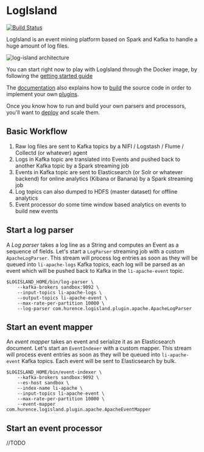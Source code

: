 LogIsland
==========

[![Build
Status](https://travis-ci.org/Hurence/log-island.svg?branch=master)](https://travis-ci.org/Hurence/log-island)

LogIsland is an event mining platform based on Spark and Kafka to handle a huge amount of log files.

![log-island architecture](http://hurence.github.io/log-island//public/LogIsland-architecture.png)

You can start right now to play with LogIsland through the Docker image, by following the [getting started guide](http://hurence.github.io/log-island/getting-started/)

The [documentation](http://hurence.github.io/log-island/) also explains how to [build]((http://hurence.github.io/log-island/build)) the source code in order to implement your own [plugins](http://hurence.github.io/log-island/plugins/).

Once you know how to run and build your own parsers and processors, you'll want to [deploy](http://hurence.github.io/log-island/deploy/) and scale them.



## Basic Workflow

1. Raw log files are sent to Kafka topics by a NIFI / Logstash / Flume / Collectd (or whatever) agent 
3. Logs in Kafka topic are translated into Events and pushed back to another Kafka topic by a Spark streaming job
3. Events in Kafka topic are sent to Elasticsearch (or Solr or whatever backend) for online analytics (Kibana or Banana) by a Spark streaming job
4. Log topics can also dumped to HDFS (master dataset) for offline analytics
5. Event processor do some time window based analytics on events to build new events



    

## Start a log parser 

A *Log parser* takes a log line as a String and computes an Event as a sequence of fields. 
Let's start a `LogParser` streaming job with a custom `ApacheLogParser`. 
This stream will process log entries as soon as they will be queued into `li-apache-logs` Kafka topics, each log will be parsed as an event which will be pushed back to Kafka in the `li-apache-event` topic.


    $LOGISLAND_HOME/bin/log-parser \
        --kafka-brokers sandbox:9092 \
        --input-topics li-apache-logs \
        --output-topics li-apache-event \
        --max-rate-per-partition 10000 \
        --log-parser com.hurence.logisland.plugin.apache.ApacheLogParser


## Start an event mapper 

An *event mapper* takes an event and serialize it as an Elasticsearch document.
Let's start an `EventIndexer` with a custom mapper.
This stream will process event entries as soon as they will be queued into `li-apache-event` Kafka topics. 
Each event will be sent to Elasticsearch by bulk. 


    $LOGISLAND_HOME/bin/event-indexer \
        --kafka-brokers sandbox:9092 \
        --es-host sandbox \
        --index-name li-apache \
        --input-topics li-apache-event \
        --max-rate-per-partition 10000 \
        --event-mapper com.hurence.logisland.plugin.apache.ApacheEventMapper


## Start an event processor

//TODO 
